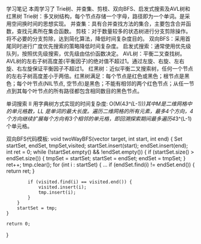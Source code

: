 学习笔记
本周学习了 Trie树、并查集、剪枝、双向BFS、启发式搜索及AVL树和红黑树
Trie树：多叉树结构，每个节点存储一个字母，路径即为一个单词。是采用空间换时间的思想实现。
并查集：具有合并查找方法的集合，主要包含合并函数，查找元素所在集合函数。
剪枝：对于数量较多的状态树进行分支剪除操作。将不必要的分支剪除，达到简化算法，降低时间复杂度目的。
双向BFS：采用首尾同时进行广度优先搜索的策略降低时间复杂度。
启发式搜索：通常使用优先级队列，按照优先级搜索，优先级由估价函数决定。
AVL树：平衡二叉查找树。AVL树的左右子树高度差(平衡因子)的绝对值不超过1。通过左旋、右旋、左右旋、右左旋保证平衡因子不超过1。
红黑树：近似平衡二叉搜索树，任何一个节点的左右子树高度差小于两倍。红黑树满足：每个节点是红色或黑色；根节点是黑色；每个叶节点(NIL节点, 空节点)是黑色；不能有相邻的两个红色节点；从任一节点到其每个叶节点的所有路径都包含相同数目的黑色节点。

单词搜索 II 用字典树方式实现的时间复杂度: O(M(4*3^(L-1)))其中M是二维网格中的单元格数，LL 是单词的最大长度。遍历二维网格的所有元素，最多4个方向，4个方向继续扩展每个方向有3个相邻的单元格，即回溯探索期间最多遍历4*3^(L-1)个单元格。

双向BFS代码模板: 
void twoWayBFS(vector<int> target, int start, int end) {
    Set<int> startSet, endSet, tmpSet,visited;
    startSet.insert(start);
    endSet.insert(end);
    int ret = 0;
    while (!startSet.empty() && !endSet.empty()) {
        if (startSet.size() > endSet.size()) {
            tmpSet = startSet;
            startSet = endSet;
            endSet = tmpSet;
        }
        ret++;
        tmp.clear();
        for (int i : startSet) {
            ...
            if (endSet.find(i) != endSet.end()) {
                return ret;
            }

            if (visited.find(i) == visited.end()) {
                visited.insert(i);
                tmp.insert(i);
            }
        }
        startSet = tmp;
    }
    
    return 0;
}
